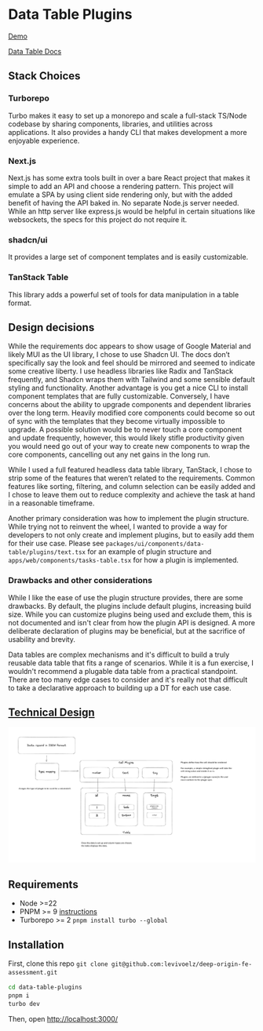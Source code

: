# Data Table Plugins
[Demo](https://data-table-plugins.vercel.app/)

[Data Table Docs](/packages/ui/src/components/data-table/README.md)

## Stack Choices

### Turborepo
Turbo makes it easy to set up a monorepo and scale a full-stack TS/Node codebase by sharing components, libraries, and utilities across applications. It also provides a handy CLI that makes development a more enjoyable experience.

### Next.js
Next.js has some extra tools built in over a bare React project that makes it simple to add an API and choose a rendering pattern. This project will emulate a SPA by using client side rendering only, but with the added benefit of having the API baked in. No separate Node.js server needed. While an http server like express.js would be helpful in certain situations like websockets, the specs for this project do not require it.

### shadcn/ui
It provides a large set of component templates and is easily customizable.

### TanStack Table
This library adds a powerful set of tools for data manipulation in a table format.

## Design decisions

While the requirements doc appears to show usage of Google Material and likely MUI as the UI library, I chose to use Shadcn UI. The docs don’t specifically say the look and feel should be mirrored and seemed to indicate some creative liberty. I use headless libraries like Radix and TanStack frequently, and Shadcn wraps them with Tailwind and some sensible default styling and functionality. Another advantage is you get a nice CLI to install component templates that are fully customizable. Conversely, I have concerns about the ability to upgrade components and dependent libraries over the long term. Heavily modified core components could become so out of sync with the templates that they become virtually impossible to upgrade. A possible solution would be to never touch a core component and update frequently, however, this would likely stifle productivity given you would need go out of your way to create new components to wrap the core components, cancelling out any net gains in the long run.

While I used a full featured headless data table library, TanStack, I chose to strip some of the features that weren’t related to the requirements. Common features like sorting, filtering, and column selection can be easily added and I chose to leave them out to reduce complexity and achieve the task at hand in a reasonable timeframe.

Another primary consideration was how to implement the plugin structure. While trying not to reinvent the wheel, I wanted to provide a way for developers to not only create and implement plugins, but to easily add them for their use case. Please see `packages/ui/components/data-table/plugins/text.tsx` for an example of plugin structure and `apps/web/components/tasks-table.tsx` for how a plugin is implemented.

### Drawbacks and other considerations
While I like the ease of use the plugin structure provides, there are some drawbacks. By default, the plugins include default plugins, increasing build size. While you can customize plugins being used and exclude them, this is not documented and isn't clear from how the plugin API is designed. A more deliberate declaration of plugins may be beneficial, but at the sacrifice of usability and brevity.

Data tables are complex mechanisms and it's difficult to build a truly reusable data table that fits a range of scenarios. While it is a fun exercise, I wouldn't recommend a plugable data table from a practical standpoint. There are too many edge cases to consider and it's really not that difficult to take a declarative approach to building up a DT for each use case.

## [Technical Design](https://excalidraw.com/#json=agodTQgik-73BYkqqr7kz,qCmAWYcMwlhyXp-Krm9JFA)
![architecture](/architecture.png)

## Requirements
- Node >=22
- PNPM >= 9 [instructions](https://pnpm.io/installation)
- Turborepo >= 2 `pnpm install turbo --global`

## Installation
First, clone this repo `git clone git@github.com:levivoelz/deep-origin-fe-assessment.git`
```bash
cd data-table-plugins
pnpm i
turbo dev
```
Then, open [http://localhost:3000/](http://localhost:3000/)
